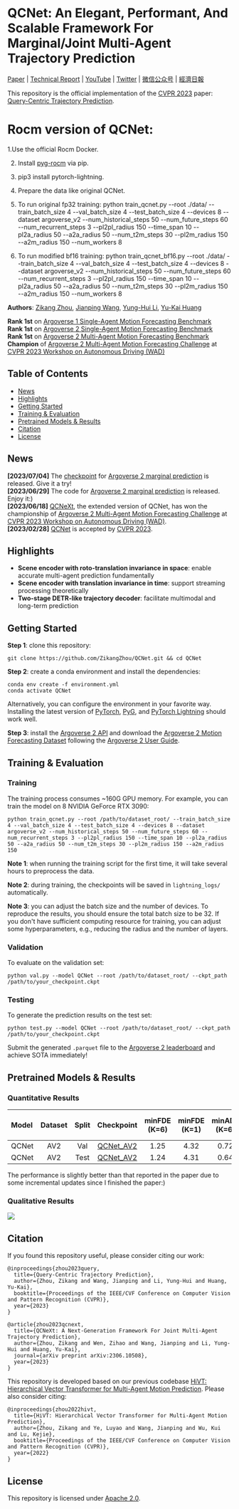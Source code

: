 # QCNet: An Elegant, Performant, And Scalable Framework For Marginal/Joint Multi-Agent Trajectory Prediction

[Paper](https://openaccess.thecvf.com/content/CVPR2023/papers/Zhou_Query-Centric_Trajectory_Prediction_CVPR_2023_paper.pdf) | [Technical Report](https://arxiv.org/abs/2306.10508) | [YouTube](https://www.youtube.com/watch?v=i46Sj0PUwyI) | [Twitter](https://twitter.com/zkktg00/status/1670978536059076608?s=20) | [微信公众号](https://mp.weixin.qq.com/s/Aek1ThqbrKWCSMHG6Xr9eA) | [經濟日報](https://money.udn.com/money/story/5612/7184617?from=edn_search_result)

This repository is the official implementation of the [CVPR 2023](https://cvpr2023.thecvf.com/) paper: [Query-Centric Trajectory Prediction](https://openaccess.thecvf.com/content/CVPR2023/papers/Zhou_Query-Centric_Trajectory_Prediction_CVPR_2023_paper.pdf).

# Rocm version of QCNet:

1.Use the official Rocm Docker.

2. Install [pyg-rocm](https://github.com/Looong01/pyg-rocm-build/) via pip.

3. pip3 install pytorch-lightning.

4. Prepare the data like original QCNet.

5. To run original fp32 training: python train_qcnet.py --root ./data/ --train_batch_size 4 --val_batch_size 4 --test_batch_size 4 --devices 8 --dataset argoverse_v2 --num_historical_steps 50 --num_future_steps 60 --num_recurrent_steps 3 --pl2pl_radius 150 --time_span 10 --pl2a_radius 50 --a2a_radius 50 --num_t2m_steps 30 --pl2m_radius 150 --a2m_radius 150 --num_workers 8

6. To run modified bf16 training:  python train_qcnet_bf16.py --root ./data/ --train_batch_size 4 --val_batch_size 4 --test_batch_size 4 --devices 8 --dataset argoverse_v2 --num_historical_steps 50 --num_future_steps 60 --num_recurrent_steps 3 --pl2pl_radius 150 --time_span 10 --pl2a_radius 50 --a2a_radius 50 --num_t2m_steps 30 --pl2m_radius 150 --a2m_radius 150 --num_workers 8

**Authors**: [Zikang Zhou](https://zikangzhou.github.io/), [Jianping Wang](https://scholars.cityu.edu.hk/en/persons/jianping-wang(0ff9fbf8-eeb5-4061-bcaf-029e3f282463).html), [Yung-Hui Li](https://www.linkedin.com/in/yung-hui-li-8a363120/?originalSubdomain=tw), [Yu-Kai Huang](https://www.linkedin.com/in/yu-kai-huang-135a2691/?originalSubdomain=tw)

**Rank 1st** on [Argoverse 1 Single-Agent Motion Forecasting Benchmark](https://eval.ai/web/challenges/challenge-page/454/leaderboard/1279)  
**Rank 1st** on [Argoverse 2 Single-Agent Motion Forecasting Benchmark](https://eval.ai/web/challenges/challenge-page/1719/leaderboard/4098)  
**Rank 1st** on [Argoverse 2 Multi-Agent Motion Forecasting Benchmark](https://eval.ai/web/challenges/challenge-page/1719/leaderboard/4761)  
**Champion** of [Argoverse 2 Multi-Agent Motion Forecasting Challenge](https://www.argoverse.org/tasks.html) at [CVPR 2023 Workshop on Autonomous Driving (WAD)](https://cvpr2023.wad.vision/)

## Table of Contents

* [News](#news)
* [Highlights](#highlights)
* [Getting Started](#getting-started)
* [Training & Evaluation](#training--evaluation)
* [Pretrained Models & Results](#pretrained-models--results)
* [Citation](#citation)
* [License](#license)

## News

**[2023/07/04]** The [checkpoint]((https://drive.google.com/file/d/1OKBytt6N6BdRa9FWmS7F1-YvF0YectBv/view?usp=drive_link)) for [Argoverse 2 marginal prediction](https://eval.ai/web/challenges/challenge-page/1719/leaderboard/4098) is released. Give it a try!  
**[2023/06/29]** The code for [Argoverse 2 marginal prediction](https://eval.ai/web/challenges/challenge-page/1719/leaderboard/4098) is released. Enjoy it:)    
**[2023/06/18]** [QCNeXt](https://arxiv.org/abs/2306.10508), the extended version of QCNet, has won the championship of [Argoverse 2 Multi-Agent Motion Forecasting Challenge](https://www.argoverse.org/tasks.html) at [CVPR 2023 Workshop on Autonomous Driving (WAD)](https://cvpr2023.wad.vision/).  
**[2023/02/28]** [QCNet](https://openaccess.thecvf.com/content/CVPR2023/papers/Zhou_Query-Centric_Trajectory_Prediction_CVPR_2023_paper.pdf) is accepted by [CVPR 2023](https://cvpr2023.thecvf.com/).

## Highlights

* **Scene encoder with roto-translation invariance in space**: enable accurate multi-agent prediction fundamentally
* **Scene encoder with translation invariance in time**: support streaming processing theoretically
* **Two-stage DETR-like trajectory decoder**: facilitate multimodal and long-term prediction

## Getting Started

**Step 1**: clone this repository:

```
git clone https://github.com/ZikangZhou/QCNet.git && cd QCNet
```

**Step 2**: create a conda environment and install the dependencies:
```
conda env create -f environment.yml
conda activate QCNet
```
Alternatively, you can configure the environment in your favorite way. Installing the latest version of [PyTorch](https://pytorch.org/), [PyG](https://pyg.org/), and [PyTorch Lightning](https://lightning.ai/pytorch-lightning/) should work well.

**Step 3**: install the [Argoverse 2 API](https://github.com/argoverse/av2-api) and download the [Argoverse 2 Motion Forecasting Dataset](https://www.argoverse.org/av2.html) following the [Argoverse 2 User Guide](https://argoverse.github.io/user-guide/getting_started.html).

## Training & Evaluation

### Training

The training process consumes ~160G GPU memory. For example, you can train the model on 8 NVIDIA GeForce RTX 3090:
```
python train_qcnet.py --root /path/to/dataset_root/ --train_batch_size 4 --val_batch_size 4 --test_batch_size 4 --devices 8 --dataset argoverse_v2 --num_historical_steps 50 --num_future_steps 60 --num_recurrent_steps 3 --pl2pl_radius 150 --time_span 10 --pl2a_radius 50 --a2a_radius 50 --num_t2m_steps 30 --pl2m_radius 150 --a2m_radius 150
```

**Note 1**: when running the training script for the first time, it will take several hours to preprocess the data.

**Note 2**: during training, the checkpoints will be saved in `lightning_logs/` automatically. 

**Note 3**: you can adjust the batch size and the number of devices. To reproduce the results, you should ensure the total batch size to be 32. If you don't have sufficient computing resource for training, you can adjust some hyperparameters, e.g., reducing the radius and the number of layers. 


### Validation

To evaluate on the validation set:
```
python val.py --model QCNet --root /path/to/dataset_root/ --ckpt_path /path/to/your_checkpoint.ckpt
```

### Testing

To generate the prediction results on the test set:
```
python test.py --model QCNet --root /path/to/dataset_root/ --ckpt_path /path/to/your_checkpoint.ckpt
```
Submit the generated `.parquet` file to the [Argoverse 2 leaderboard](https://eval.ai/web/challenges/challenge-page/1719/overview) and achieve SOTA immediately!

## Pretrained Models & Results

### Quantitative Results

| Model | Dataset | Split | Checkpoint | minFDE (K=6) | minFDE (K=1) | minADE (K=6) | minADE (K=1) | MR (K=6) | MR (K=1) | brier-minFDE (K=6) |
| :--- | :---: | :---: | :---: | :---: | :---: | :---: | :---: | :---: | :---: | :---: |
| QCNet | AV2 | Val | [QCNet_AV2](https://drive.google.com/file/d/1OKBytt6N6BdRa9FWmS7F1-YvF0YectBv/view?usp=drive_link) | 1.25 | 4.32 | 0.72 | 1.69 | 0.16 | 0.58 | 1.87 |
| QCNet | AV2 | Test | [QCNet_AV2](https://drive.google.com/file/d/1OKBytt6N6BdRa9FWmS7F1-YvF0YectBv/view?usp=drive_link) | 1.24 | 4.31 | 0.64 | 1.70 | 0.15 | 0.58 | 1.86 |

The performance is slightly better than that reported in the paper due to some incremental updates since I finished the paper:)

### Qualitative Results

![](assets/qcnet_viz.png)

## Citation

If you found this repository useful, please consider citing our work:

```
@inproceedings{zhou2023query,
  title={Query-Centric Trajectory Prediction},
  author={Zhou, Zikang and Wang, Jianping and Li, Yung-Hui and Huang, Yu-Kai},
  booktitle={Proceedings of the IEEE/CVF Conference on Computer Vision and Pattern Recognition (CVPR)},
  year={2023}
}
```

```
@article{zhou2023qcnext,
  title={QCNeXt: A Next-Generation Framework For Joint Multi-Agent Trajectory Prediction},
  author={Zhou, Zikang and Wen, Zihao and Wang, Jianping and Li, Yung-Hui and Huang, Yu-Kai},
  journal={arXiv preprint arXiv:2306.10508},
  year={2023}
}
```

This repository is developed based on our previous codebase [HiVT: Hierarchical Vector Transformer for Multi-Agent Motion Prediction](https://github.com/ZikangZhou/HiVT).
Please also consider citing:
```
@inproceedings{zhou2022hivt,
  title={HiVT: Hierarchical Vector Transformer for Multi-Agent Motion Prediction},
  author={Zhou, Zikang and Ye, Luyao and Wang, Jianping and Wu, Kui and Lu, Kejie},
  booktitle={Proceedings of the IEEE/CVF Conference on Computer Vision and Pattern Recognition (CVPR)},
  year={2022}
}
```

## License

This repository is licensed under [Apache 2.0](LICENSE).
